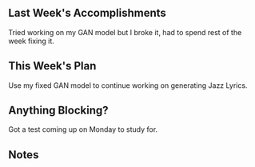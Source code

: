 ## Last Week's Accomplishments

Tried working on my GAN model but I broke it, had to spend rest of the week fixing it.

## This Week's Plan

Use my fixed GAN model to continue working on generating Jazz Lyrics.

## Anything Blocking?

Got a test coming up on Monday to study for.

## Notes

